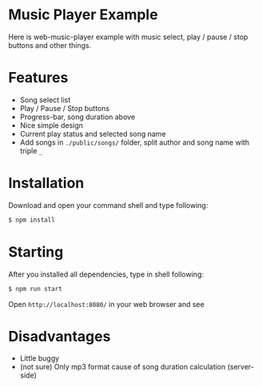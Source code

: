 # Music Player Example
Here is web-music-player example with music select, play / pause / stop buttons and other things.

# Features
- Song select list
- Play / Pause / Stop buttons
- Progress-bar, song duration above
- Nice simple design
- Current play status and selected song name
- Add songs in `./public/songs/` folder, split author and song name with triple `_`

# Installation
Download and open your command shell and type following:
```sh
$ npm install
```
# Starting
After you installed all dependencies, type in shell following:
```sh
$ npm run start
```
Open `http://localhost:8080/` in your web browser and see
# Disadvantages
- Little buggy
- (not sure) Only mp3 format cause of song duration calculation (server-side)
